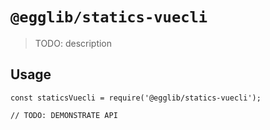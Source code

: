# `@egglib/statics-vuecli`

> TODO: description

## Usage

```
const staticsVuecli = require('@egglib/statics-vuecli');

// TODO: DEMONSTRATE API
```
